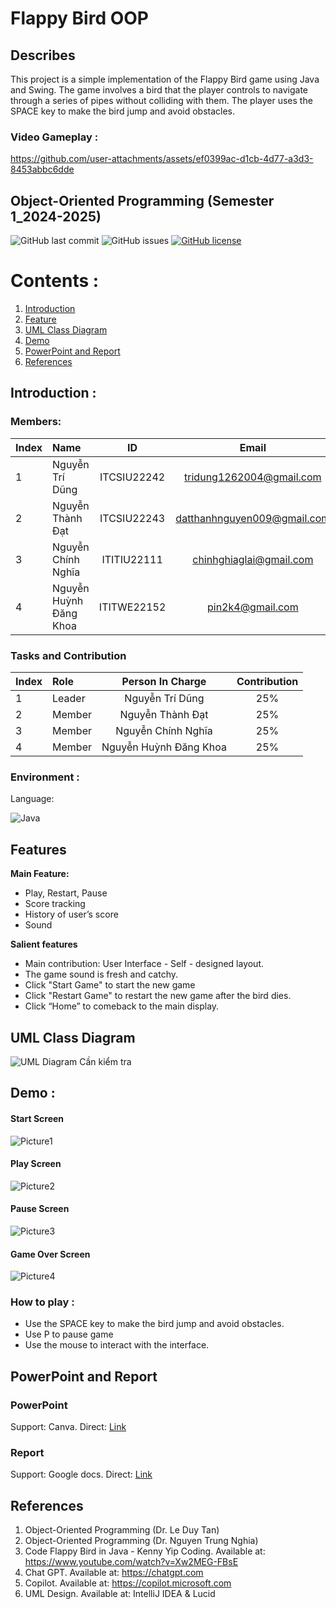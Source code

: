 # Flappy Bird OOP

## Describes
This project is a simple implementation of the Flappy Bird game using Java and Swing. The game involves a bird that the player controls to navigate through a series of pipes without colliding with them. The player uses the SPACE key to make the bird jump and avoid obstacles.

### Video Gameplay :


https://github.com/user-attachments/assets/ef0399ac-d1cb-4d77-a3d3-8453abbc6dde



## Object-Oriented Programming (Semester 1_2024-2025)
![GitHub last commit](https://img.shields.io/github/last-commit/ShiroYuuki0401/Flappy-Bird)
![GitHub issues](https://img.shields.io/github/issues/ShiroYuuki0401/Flappy-Bird)
[![GitHub license](https://img.shields.io/badge/license-MIT-green)](./LICENSE) 
# Contents :
1. [Introduction](#introduction)
2. [Feature](#features)
3. [UML Class Diagram](#uml)
4. [Demo](#demo)
5. [PowerPoint and Report](#report)
6. [References](#references)

## Introduction <a name="introduction"></a> :
### Members:
| Index | Name                   |     ID      |              Email               | Github account             |
|:------|:-----------------------|:-----------:|:--------------------------------:|:---------------------------|
| 1     |Nguyễn Trí Dũng| ITCSIU22242|tridung1262004@gmail.com|dungghetcode|
| 2     | Nguyễn Thành Đạt | ITCSIU22243 | datthanhnguyen009@gmail.com | ShiroYuuki0401 |
| 3     |  Nguyễn Chính Nghĩa | ITITIU22111 |  chinhghiaglai@gmail.com|  nghiadz2110|
| 4     | Nguyễn Huỳnh Đăng Khoa| ITITWE22152 |  pin2k4@gmail.com| khoa0610|  

### Tasks and Contribution 
| Index | Role                                                         | Person In Charge | Contribution |
|:------|:-------------------------------------------------------------|:--------------:|:------------:|
| 1     | Leader     |   Nguyễn Trí Dũng |          25%      |
| 2     | Member      |  Nguyễn Thành Đạt    |          25%      |
| 3     | Member  |   Nguyễn Chính Nghĩa   |      25%          |
| 4     | Member |   Nguyễn Huỳnh Đăng Khoa    |          25%      |  

### Environment :
Language:  

![Java](https://img.shields.io/badge/java-%23ED8B00.svg?style=for-the-badge&logo=openjdk&logoColor=white)

## Features <a name="features"></a>
**Main Feature:**
* Play, Restart, Pause
* Score tracking
* History of user’s score
* Sound

**Salient features**

* Main contribution: User Interface - Self - designed layout.
* The game sound is fresh and catchy.
* Click "Start Game" to start the new game
* Click "Restart Game" to restart the new game after the bird dies.
* Click “Home” to comeback to the main display.

## UML Class Diagram <a name="uml"></a>
![UML Diagram](https://github.com/user-attachments/assets/f895b347-79bd-4dda-8a2f-1efd6e38002f)
Cần kiểm tra

## Demo <a name="demo"></a> :

#### Start Screen
![Picture1](https://github.com/user-attachments/assets/81e19318-784a-4f42-b1c9-78c6bfd4bfc2)


#### Play Screen 

![Picture2](https://github.com/user-attachments/assets/53119824-8295-48f0-89ec-8cec9677bfc5)

#### Pause Screen 

![Picture3](https://github.com/user-attachments/assets/114fda3c-12fd-4301-a470-37474104d405)

#### Game Over Screen 
![Picture4](https://github.com/user-attachments/assets/7035c02c-92c8-4076-b6bc-5bd64b19aedc)


### How to play :
* Use the SPACE key to make the bird jump and avoid obstacles.
* Use P to pause game
* Use the mouse to interact with the interface.
## PowerPoint and Report <a name="report"></a>
### PowerPoint
Support: Canva.
Direct: [Link](https://www.canva.com/design/DAGZ458zwSw/tdYHChF1H9X_umqyXr6ZlA/edit)

### Report
Support: Google docs.
Direct: [Link](https://docs.google.com/document/d/1CkPTlfXeYHefpUOfDrV7wZSW125xfiMFL8oGAOVwWsc/edit?tab=t.0#heading=h.gjdgxs)
## References <a name="references"></a>
1. Object-Oriented Programming (Dr. Le Duy Tan)
2. Object-Oriented Programming (Dr. Nguyen Trung Nghia)
3. Code Flappy Bird in Java - Kenny Yip Coding. Available at: https://www.youtube.com/watch?v=Xw2MEG-FBsE
4. Chat GPT. Available at: https://chatgpt.com
5. Copilot. Available at: https://copilot.microsoft.com
6. UML Design. Available at: IntelliJ IDEA & Lucid

